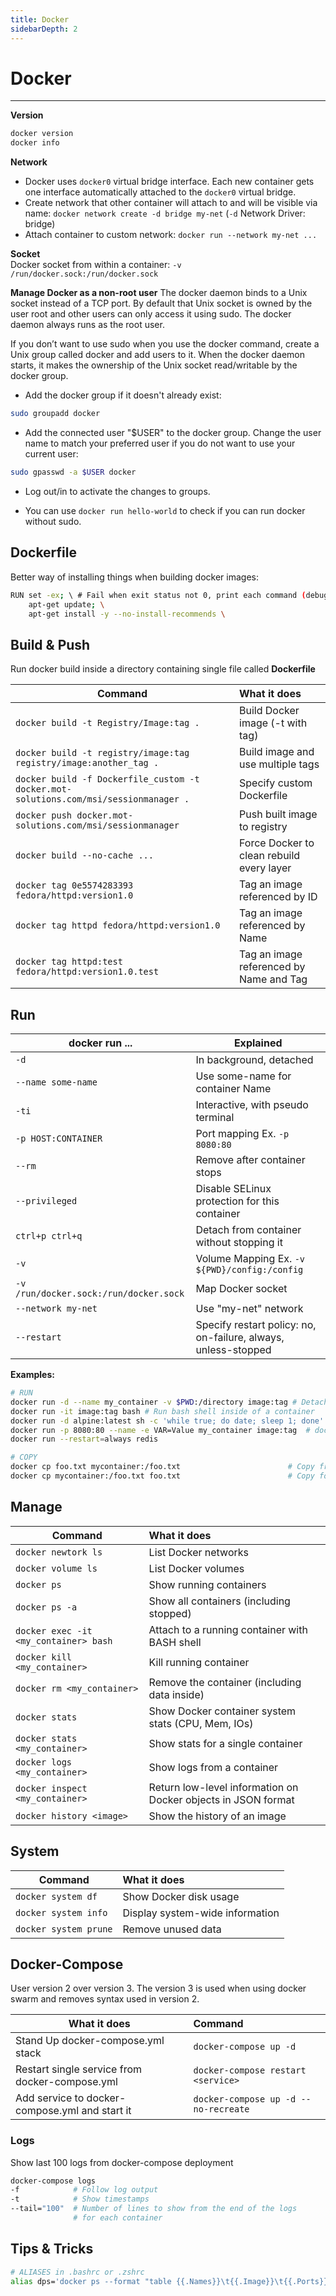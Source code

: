 ```yaml
---
title: Docker
sidebarDepth: 2
---
```


# Docker
---
**Version**
```bash
docker version
docker info
```
**Network**
* Docker uses ``docker0`` virtual bridge interface. Each new container gets one interface automatically attached to the ``docker0`` virtual bridge.
* Create network that other container will attach to and will be visible via name: ``docker network create -d bridge my-net`` (``-d`` Network Driver: bridge)
* Attach container to custom network: ``docker run --network my-net ...``

**Socket**  
Docker socket from within a container: ``-v /run/docker.sock:/run/docker.sock``


**Manage Docker as a non-root user**
The docker daemon binds to a Unix socket instead of a TCP port. By default that Unix socket is owned by the user root and other users can only access it using sudo. The docker daemon always runs as the root user.

If you don’t want to use sudo when you use the docker command, create a Unix group called docker and add users to it. When the docker daemon starts, it makes the ownership of the Unix socket read/writable by the docker group.

* Add the docker group if it doesn't already exist:
```bash
sudo groupadd docker
```
* Add the connected user "$USER" to the docker group. Change the user name to match your preferred user if you do not want to use your current user:
```bash
sudo gpasswd -a $USER docker
```
* Log out/in to activate the changes to groups.

* You can use ``docker run hello-world`` to check if you can run docker without sudo.

## Dockerfile
Better way of installing things when building docker images:

```Bash
RUN set -ex; \ # Fail when exit status not 0, print each command (debug)
	apt-get update; \
	apt-get install -y --no-install-recommends \
```

## Build & Push
Run docker build inside a directory containing single file called **Dockerfile**

| Command                                                                                | What it does                              |
| -------------------------------------------------------------------------------------- |:----------------------------------------- |
| ``docker build -t Registry/Image:tag . ``                                              | Build Docker image (-t with tag)          |
| ``docker build -t registry/image:tag registry/image:another_tag .``                    | Build image and use multiple tags         |
| ``docker build -f Dockerfile_custom -t docker.mot-solutions.com/msi/sessionmanager .`` | Specify custom Dockerfile                 |
| ``docker push docker.mot-solutions.com/msi/sessionmanager``                            | Push built image to registry              |
| ``docker build --no-cache ...``                                                        | Force Docker to clean rebuild every layer |
| ``docker tag 0e5574283393 fedora/httpd:version1.0``                                    | Tag an image referenced by ID             |
| ``docker tag httpd fedora/httpd:version1.0``                                           | Tag an image referenced by Name           |
| ``docker tag httpd:test fedora/httpd:version1.0.test``                                 | Tag an image referenced by Name and Tag   |

## Run



| docker run ...                           | Explained                                                      |
| ---------------------------------------- | -------------------------------------------------------------- |
| ``-d``                                   | In background, detached                                        |
| ``--name some-name``                     | Use some-name for container Name                               |
| ``-ti``                                  | Interactive, with pseudo terminal                              |
| ``-p HOST:CONTAINER``                    | Port mapping Ex. ``-p 8080:80``                                |
| ``--rm``                                 | Remove after container stops                                   |
| ``--privileged``                         | Disable SELinux protection for this container                  |
| ``ctrl+p ctrl+q``                        | Detach from container without stopping it                      |
| ``-v``                                   | Volume Mapping Ex. ``-v ${PWD}/config:/config``                |
| ``-v /run/docker.sock:/run/docker.sock`` | Map Docker socket                                              |
| ``--network my-net``                     | Use "my-net" network                                           |
| ``--restart``                            | Specify restart policy: no, on-failure, always, unless-stopped |


**Examples:**
```bash
# RUN
docker run -d --name my_container -v $PWD:/directory image:tag # Detached (in background)
docker run -it image:tag bash # Run bash shell inside of a container
docker run -d alpine:latest sh -c 'while true; do date; sleep 1; done'
docker run -p 8080:80 --name -e VAR=Value my_container image:tag  # docker run -p 8080:80
docker run --restart=always redis

# COPY
docker cp foo.txt mycontainer:/foo.txt                        # Copy from host to container
docker cp mycontainer:/foo.txt foo.txt                        # Copy form container to host
```

## Manage
| Command                                 | What it does                                                  |
| --------------------------------------- |:------------------------------------------------------------- |
| ``docker newtork ls``                   | List Docker networks                                          |
| ``docker volume ls``                    | List Docker volumes                                           |
| ``docker ps``                           | Show running containers                                       |
| ``docker ps -a ``                       | Show all containers (including stopped)                       |
| ``docker exec -it <my_container> bash`` | Attach to a running container with BASH shell                 |
| ``docker kill <my_container>``          | Kill running container                                        |
| ``docker rm <my_container>``            | Remove the container (including data inside)                  |
| ``docker stats``                        | Show Docker container system stats (CPU, Mem, IOs)            |
| ``docker stats <my_container>``         | Show stats for a single container                             |
| ``docker logs <my_container>``          | Show logs from a container                                    |
| ``docker inspect <my_container>``       | Return low-level information on Docker objects in JSON format |
| ``docker history <image>``              | Show the history of an image                                  |



## System

| Command                 | What it does                    |
| ----------------------- |:------------------------------- |
| ``docker system df``    | Show Docker disk usage          |
| ``docker system info``  | Display system-wide information |
| ``docker system prune`` | Remove unused data              |



## Docker-Compose
User version 2 over version 3. The version 3 is used when using docker swarm and removes syntax used in version 2.

| What it does                                   | Command                                |
| ---------------------------------------------- |:-------------------------------------- |
| Stand Up docker-compose.yml stack              | ``docker-compose up -d``               |
| Restart single service from docker-compose.yml | ``docker-compose restart <service>``   |
| Add service to docker-compose.yml and start it | ``docker-compose up -d --no-recreate`` |

### Logs
Show last 100 logs from docker-compose deployment
```bash
docker-compose logs
-f            # Follow log output
-t            # Show timestamps
--tail="100"  # Number of lines to show from the end of the logs
              # for each container
```

## Tips & Tricks
```bash
# ALIASES in .bashrc or .zshrc
alias dps='docker ps --format "table {{.Names}}\t{{.Image}}\t{{.Ports}}"'
```
